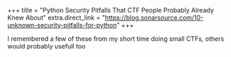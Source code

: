 +++
title = "Python Security Pitfalls That CTF People Probably Already Knew About"
extra.direct_link = "https://blog.sonarsource.com/10-unknown-security-pitfalls-for-python"
+++

I remembered a few of these from my short time doing small CTFs, others would probably usefull too

